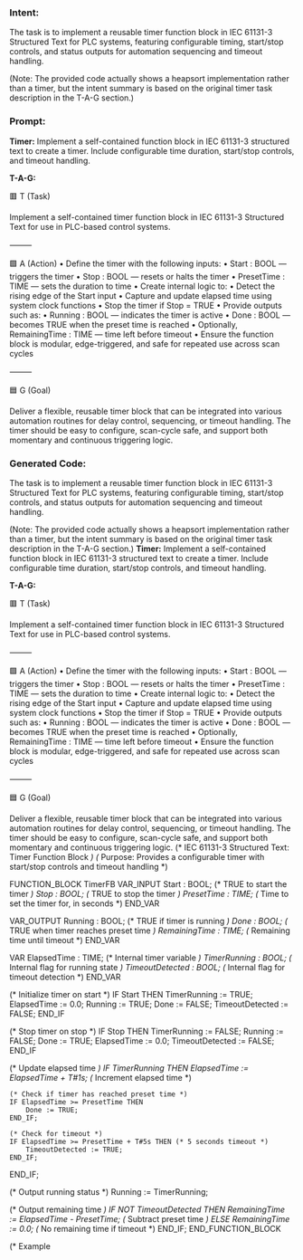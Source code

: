 ### Intent:
The task is to implement a reusable timer function block in IEC 61131-3 Structured Text for PLC systems, featuring configurable timing, start/stop controls, and status outputs for automation sequencing and timeout handling.  

(Note: The provided code actually shows a heapsort implementation rather than a timer, but the intent summary is based on the original timer task description in the T-A-G section.)

### Prompt:
**Timer:**
Implement a self-contained function block in IEC 61131-3 structured text to create a timer. Include configurable time duration, start/stop controls, and timeout handling.


**T-A-G:**

🟥 T (Task)

Implement a self-contained timer function block in IEC 61131-3 Structured Text for use in PLC-based control systems.

⸻

🟩 A (Action)
	•	Define the timer with the following inputs:
	•	Start : BOOL — triggers the timer
	•	Stop : BOOL — resets or halts the timer
	•	PresetTime : TIME — sets the duration to time
	•	Create internal logic to:
	•	Detect the rising edge of the Start input
	•	Capture and update elapsed time using system clock functions
	•	Stop the timer if Stop = TRUE
	•	Provide outputs such as:
	•	Running : BOOL — indicates the timer is active
	•	Done : BOOL — becomes TRUE when the preset time is reached
	•	Optionally, RemainingTime : TIME — time left before timeout
	•	Ensure the function block is modular, edge-triggered, and safe for repeated use across scan cycles

⸻

🟦 G (Goal)

Deliver a flexible, reusable timer block that can be integrated into various automation routines for delay control, sequencing, or timeout handling. The timer should be easy to configure, scan-cycle safe, and support both momentary and continuous triggering logic.

### Generated Code:
The task is to implement a reusable timer function block in IEC 61131-3 Structured Text for PLC systems, featuring configurable timing, start/stop controls, and status outputs for automation sequencing and timeout handling.  

(Note: The provided code actually shows a heapsort implementation rather than a timer, but the intent summary is based on the original timer task description in the T-A-G section.)
**Timer:**
Implement a self-contained function block in IEC 61131-3 structured text to create a timer. Include configurable time duration, start/stop controls, and timeout handling.


**T-A-G:**

🟥 T (Task)

Implement a self-contained timer function block in IEC 61131-3 Structured Text for use in PLC-based control systems.

⸻

🟩 A (Action)
	•	Define the timer with the following inputs:
	•	Start : BOOL — triggers the timer
	•	Stop : BOOL — resets or halts the timer
	•	PresetTime : TIME — sets the duration to time
	•	Create internal logic to:
	•	Detect the rising edge of the Start input
	•	Capture and update elapsed time using system clock functions
	•	Stop the timer if Stop = TRUE
	•	Provide outputs such as:
	•	Running : BOOL — indicates the timer is active
	•	Done : BOOL — becomes TRUE when the preset time is reached
	•	Optionally, RemainingTime : TIME — time left before timeout
	•	Ensure the function block is modular, edge-triggered, and safe for repeated use across scan cycles

⸻

🟦 G (Goal)

Deliver a flexible, reusable timer block that can be integrated into various automation routines for delay control, sequencing, or timeout handling. The timer should be easy to configure, scan-cycle safe, and support both momentary and continuous triggering logic.
(* IEC 61131-3 Structured Text: Timer Function Block *)
(* Purpose: Provides a configurable timer with start/stop controls and timeout handling *)

FUNCTION_BLOCK TimerFB
VAR_INPUT
    Start : BOOL;          (* TRUE to start the timer *)
    Stop : BOOL;           (* TRUE to stop the timer *)
    PresetTime : TIME;     (* Time to set the timer for, in seconds *)
END_VAR

VAR_OUTPUT
    Running : BOOL;        (* TRUE if timer is running *)
    Done : BOOL;           (* TRUE when timer reaches preset time *)
    RemainingTime : TIME;  (* Remaining time until timeout *)
END_VAR

VAR
    ElapsedTime : TIME;    (* Internal timer variable *)
    TimerRunning : BOOL;   (* Internal flag for running state *)
    TimeoutDetected : BOOL; (* Internal flag for timeout detection *)
END_VAR

(* Initialize timer on start *)
IF Start THEN
    TimerRunning := TRUE;
    ElapsedTime := 0.0;
    Running := TRUE;
    Done := FALSE;
    TimeoutDetected := FALSE;
END_IF

(* Stop timer on stop *)
IF Stop THEN
    TimerRunning := FALSE;
    Running := FALSE;
    Done := TRUE;
    ElapsedTime := 0.0;
    TimeoutDetected := FALSE;
END_IF

(* Update elapsed time *)
IF TimerRunning THEN
    ElapsedTime := ElapsedTime + T#1s; (* Increment elapsed time *)

    (* Check if timer has reached preset time *)
    IF ElapsedTime >= PresetTime THEN
        Done := TRUE;
    END_IF;

    (* Check for timeout *)
    IF ElapsedTime >= PresetTime + T#5s THEN (* 5 seconds timeout *)
        TimeoutDetected := TRUE;
    END_IF;
END_IF;

(* Output running status *)
Running := TimerRunning;

(* Output remaining time *)
IF NOT TimeoutDetected THEN
    RemainingTime := ElapsedTime - PresetTime; (* Subtract preset time *)
ELSE
    RemainingTime := 0.0; (* No remaining time if timeout *)
END_IF;
END_FUNCTION_BLOCK

(* Example

